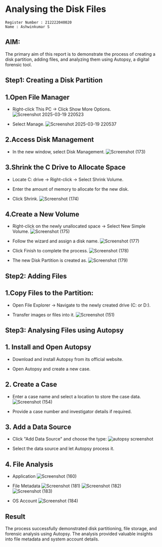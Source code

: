 # Analysing the Disk Files

```
Register Number : 212222040020
Name : Ashwinkumar S
```
## AIM:

The primary aim of this report is to demonstrate the process of creating a disk partition, adding files, and analyzing them using Autopsy, a digital forensic tool.

## Step1: Creating a Disk Partition
## 1.Open File Manager

- Right-click This PC → Click Show More Options.
  ![Screenshot 2025-03-19 220523](https://github.com/user-attachments/assets/8a7b99d9-bd5d-4b41-ad35-6d1301b5ff82)

- Select Manage.
  ![Screenshot 2025-03-19 220537](https://github.com/user-attachments/assets/df827a18-3894-4dbd-bbd3-a1b6eb8ae0b8)


## 2.Access Disk Management

- In the new window, select Disk Management.
![Screenshot (173)](https://github.com/user-attachments/assets/a8e3c7ee-d3e1-4773-87cb-4e0be7a0a40d)



## 3.Shrink the C Drive to Allocate Space

- Locate C: drive → Right-click → Select Shrink Volume.

- Enter the amount of memory to allocate for the new disk.

- Click Shrink.
![Screenshot (174)](https://github.com/user-attachments/assets/4c3d593a-6a78-4f27-a95c-4b465a22d97e)



## 4.Create a New Volume

- Right-click on the newly unallocated space → Select New Simple Volume.
![Screenshot (175)](https://github.com/user-attachments/assets/37d2391b-201e-4e76-87b7-acb2959c6475)



- Follow the wizard and assign a disk name.
![Screenshot (177)](https://github.com/user-attachments/assets/f219055d-6c16-440e-ab84-72bf8b845c3e)



- Click Finish to complete the process.
 ![Screenshot (178)](https://github.com/user-attachments/assets/3cfe8a6d-87a5-4c24-bc46-ded6664607da)

  
- The new Disk Partition is created as.
 ![Screenshot (179)](https://github.com/user-attachments/assets/d011f3cf-c742-44c0-bcf0-070bbe89939b)


  
## Step2: Adding Files

## 1.Copy Files to the Partition:

- Open File Explorer → Navigate to the newly created drive (C: or D:).

- Transfer images or files into it.
![Screenshot (151)](https://github.com/user-attachments/assets/555a158a-4b80-4a5f-8535-22cef470da4c)


## Step3: Analysing Files using Autopsy
## 1. Install and Open Autopsy
- Download and install Autopsy from its official website.

- Open Autopsy and create a new case.

## 2. Create a Case
- Enter a case name and select a location to store the case data.
![Screenshot (154)](https://github.com/user-attachments/assets/bdaee702-8947-486a-99c1-03975d23486b)


- Provide a case number and investigator details if required.

## 3. Add a Data Source
- Click "Add Data Source" and choose the type:
![autopsy screenshot](https://github.com/user-attachments/assets/538d0c72-13a7-43a0-84b7-445cca91357d)


- Select the data source and let Autopsy process it.

## 4. File Analysis
- Application 
![Screenshot (160)](https://github.com/user-attachments/assets/718bb3a7-30c0-4d71-81be-0001852d8058)


- File Metadata
![Screenshot (181)](https://github.com/user-attachments/assets/ae20162c-f378-4f67-9a34-8a4bbaa44edb)
![Screenshot (182)](https://github.com/user-attachments/assets/4f394919-773a-4ac3-af69-230aec58c5aa)
![Screenshot (183)](https://github.com/user-attachments/assets/9a0618b9-8aa4-4e5c-800f-e5ea4c7fca63)



- OS Account
![Screenshot (184)](https://github.com/user-attachments/assets/292f5b4c-0ee8-47c3-b300-d61e729787f3)

## Result
The process successfully demonstrated disk partitioning, file storage, and forensic analysis using Autopsy. The analysis provided valuable insights into file metadata and system account details.







